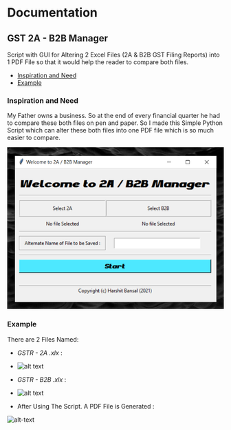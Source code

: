 # Documentation
## GST 2A - B2B Manager
Script with GUI for Altering 2 Excel Files (2A & B2B GST Filing Reports) into 1 PDF File so that it would help the reader to compare both files.
* [Inspiration and Need](#inspiration-and-need)
* [Example](#example)
### Inspiration and Need
My Father owns a business. 
So at the end of every financial quarter he had to compare these both files on pen and paper. 
So I made this Simple Python Script which can alter these both files into one PDF file which is so much easier to compare.


![alt-text](Resources/1.png)
### Example
There are 2 Files Named:
* *GSTR - 2A .xlx* :

* ![alt text](https://drive.google.com/u/0/uc?id=1x39UI7p9dYYDvYeyc5kLpWWiwYm1AOe6&export=download)
* *GSTR - B2B .xlx* :

* ![alt text](https://drive.google.com/u/0/uc?id=1WIVcu9fXJZE_fAOEuCKYTPgWKecEMC7v&export=download)
* After Using The Script. A PDF File is Generated :

![alt-text](https://drive.google.com/u/0/uc?id=1lGm-ku3pK8vLQ8XUN_B5iL6Rr4EdIq17&export=download)
